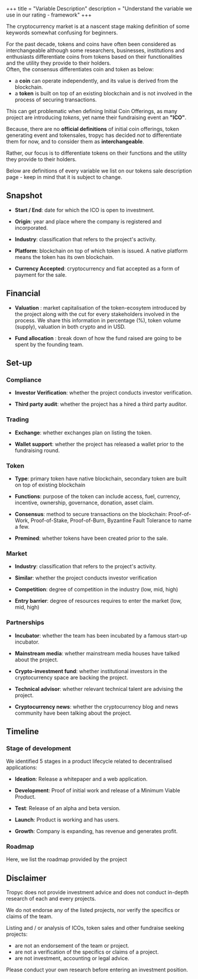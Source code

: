 +++
title = "Variable Description"
description = "Understand the variable we use in our rating - framework"
+++

  The cryptocurrency market is at a nascent stage making definition of some keywords somewhat confusing for beginners.  

For the past decade, tokens and coins have often been considered as interchangeable although some researchers, businesses, institutions and enthusiasts differentiate coins from tokens based on their functionalities and the utility they provide to their holders.  
Often, the consensus differentiates coin and token as below:

* a **coin** can operate independently, and its value is derived from the blockchain.
* a **token** is built on top of an existing blockchain and is not involved in the process of securing transactions.

This can get problematic when defining Initial Coin Offerings, as many project are introducing _tokens_, yet name their fundraising event an **"ICO"**.

Because, there are no **official definitions** of initial coin offerings, token generating event and tokensales, tropyc has decided _not_ to differentiate them for now, and to consider them as **interchangeable**. 

Rather, our focus is to differentiate tokens on their functions and the utility they provide to their holders.

Below are definitions of every variable we list on our tokens sale description page - keep in mind that it is subject to change.

## Snapshot

* **Start / End**: date for which the ICO is open to investment.

* **Origin**: year and place where the company is registered and incorporated.

* **Industry**: classification that refers to the project's activity.

* **Platform**: blockchain on top of which token is issued. A native platform means the token has its own blockchain.

* **Currency Accepted**: cryptocurrency and fiat accepted as a form of payment for the sale.

## Financial

* **Valuation** : market capitalisation of the token-ecosytem introduced by the project along with the cut for every stakeholders involved in the process. We share this information in percentage (%), token volume (supply), valuation in both crypto and in USD.

* **Fund allocation** : break down of how the fund raised are going to be spent by the founding team.

## Set-up

### Compliance

* **Investor Verification**: whether the project conducts investor verification.

* **Third party audit**: whether the project has a hired a third party auditor.

### Trading

* **Exchange**: whether exchanges plan on listing the token.

* **Wallet support**: whether the project has released a wallet prior to the fundraising round.

### Token

* **Type**: primary token have native blockchain, secondary token are built on top of existing blockchain

* **Functions**: purpose of the token can include access, fuel, currency, incentive, ownership, governance, donation, asset claim.

* **Consensus**: method to secure transactions on the blockchain: Proof-of-Work, Proof-of-Stake, Proof-of-Burn, Byzantine Fault Tolerance to name a few.

* **Premined**: whether tokens have been created prior to the sale. 

### Market

* **Industry**: classification that refers to the project's activity.

* **Similar**: whether the project conducts investor verification

* **Competition**: degree of competition in the industry (low, mid, high)

* **Entry barrier**: degree of resources requires to enter the market (low, mid, high)

### Partnerships

* **Incubator**: whether the team has been incubated by a famous start-up incubator.

* **Mainstream media**: whether mainstream media houses have talked about the project.

* **Crypto-investment fund**: whether institutional investors in the cryptocurrency space are backing the project.

* **Technical advisor**: whether relevant technical talent are advising the project.

* **Cryptocurrency news**: whether the cryptocurrency blog and news community have been talking about the project.

## Timeline

### Stage of development

We identified 5 stages in a product lifecycle related to decentralised applications:

* **Ideation**: Release a whitepaper and a web application.

* **Development**: Proof of initial work and release of a Minimum Viable Product.

* **Test**: Release of an alpha and beta version.

* **Launch**: Product is working and has users.

* **Growth**: Company is expanding, has revenue and generates profit.

### Roadmap

Here, we list the roadmap provided by the project

## Disclaimer

Tropyc does not provide investment advice and does not conduct in-depth research of each and every projects.

We do not endorse any of the listed projects, nor verify the specifics or claims of the team.

Listing and / or analysis of ICOs, token sales and other fundraise seeking projects:

* are not an endorsement of the team or project.
* are not a verification of the specifics or claims of a project.
* are not investment, accounting or legal advice.

Please conduct your own research before entering an investment position.














